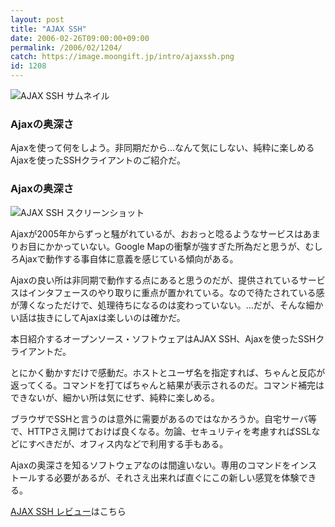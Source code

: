 ```yaml
---
layout: post
title: "AJAX SSH"
date: 2006-02-26T09:00:00+09:00
permalink: /2006/02/1204/
catch: https://image.moongift.jp/intro/ajaxssh.png
id: 1208
---
```

 ![AJAX SSH サムネイル](https://image.moongift.jp/intro/ajaxssh.t.png "AJAX SSH サムネイル")
  

### Ajaxの奥深さ
  
Ajaxを使って何をしよう。非同期だから…なんて気にしない、純粋に楽しめるAjaxを使ったSSHクライアントのご紹介だ。  
<!--more-->  

### Ajaxの奥深さ
  

![AJAX SSH スクリーンショット](https://image.moongift.jp/intro/ajaxssh.png "AJAX SSH スクリーンショット")

  

Ajaxが2005年からずっと騒がれているが、おおっと唸るようなサービスはあまりお目にかかっていない。Google Mapの衝撃が強すぎた所為だと思うが、むしろAjaxで動作する事自体に意義を感じている傾向がある。

  

Ajaxの良い所は非同期で動作する点にあると思うのだが、提供されているサービスはインタフェースのやり取りに重点が置かれている。なので待たされている感が薄くなっただけで、処理待ちになるのは変わっていない。…だが、そんな細かい話は抜きにしてAjaxは楽しいのは確かだ。

  

本日紹介するオープンソース・ソフトウェアはAJAX SSH、Ajaxを使ったSSHクライアントだ。

  

とにかく動かすだけで感動だ。ホストとユーザ名を指定すれば、ちゃんと反応が返ってくる。コマンドを打てばちゃんと結果が表示されるのだ。コマンド補完はできないが、細かい所は気にせず、純粋に楽しめる。

  

ブラウザでSSHと言うのは意外に需要があるのではなかろうか。自宅サーバ等で、HTTPさえ開けておけば良くなる。勿論、セキュリティを考慮すればSSLなどにすべきだが、オフィス内などで利用する手もある。

  

Ajaxの奥深さを知るソフトウェアなのは間違いない。専用のコマンドをインストールする必要があるが、それさえ出来れば直ぐにこの新しい感覚を体験できる。

  

[AJAX SSH レビュー](http://oss.moongift.jp/review/i-1216.html)はこちら

